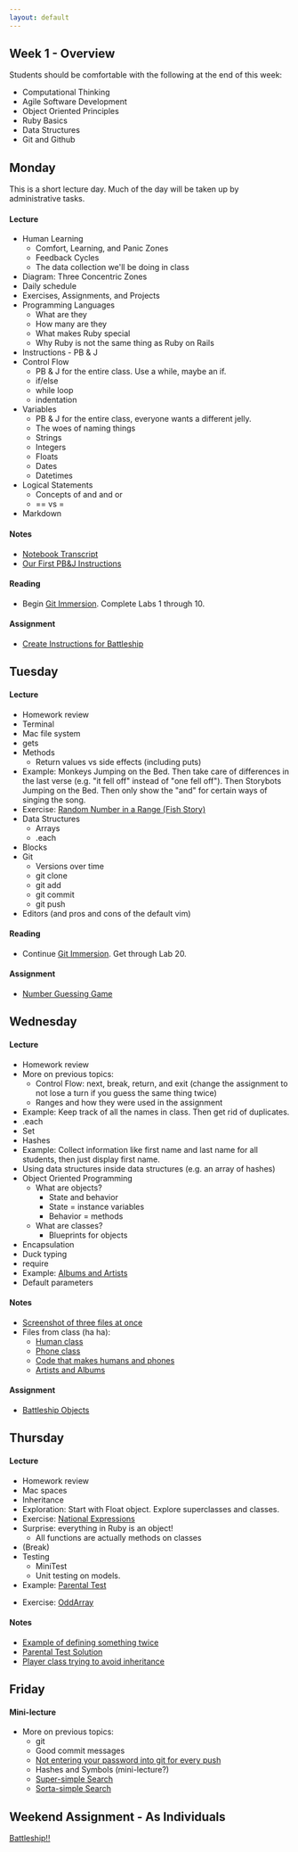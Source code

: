 ```yaml
---
layout: default
---
```


## Week 1 - Overview

Students should be comfortable with the following at the end of this week:

* Computational Thinking
* Agile Software Development
* Object Oriented Principles
* Ruby Basics
* Data Structures
* Git and Github

## Monday

This is a short lecture day.  Much of the day will be taken up by administrative tasks.

#### Lecture

* Human Learning
  * Comfort, Learning, and Panic Zones
  * Feedback Cycles
  * The data collection we'll be doing in class
* Diagram: Three Concentric Zones
* Daily schedule
* Exercises, Assignments, and Projects
* Programming Languages
  * What are they
  * How many are they
  * What makes Ruby special
  * Why Ruby is not the same thing as Ruby on Rails
* Instructions - PB & J
* Control Flow
  * PB & J for the entire class.  Use a while, maybe an if.
  * if/else
  * while loop
  * indentation
* Variables
  * PB & J for the entire class, everyone wants a different jelly.
  * The woes of naming things
  * Strings
  * Integers
  * Floats
  * Dates
  * Datetimes
* Logical Statements
  * Concepts of and and or
  * == vs =
* Markdown

#### Notes

* [Notebook Transcript](w1-1/w1m.html)
* [Our First PB&J Instructions](w1-1/w1m_pbj.md)

#### Reading

* Begin [Git Immersion](http://gitimmersion.com/).  Complete Labs 1 through 10.

#### Assignment

* [Create Instructions for Battleship](https://github.com/tiyd-rails-2015-01/battleship_instructions)

## Tuesday

#### Lecture

* Homework review
* Terminal
* Mac file system
* gets
* Methods
  * Return values vs side effects (including puts)
* Example: Monkeys Jumping on the Bed.  Then take care of differences in the last verse (e.g. "it fell off" instead of "one fell off").  Then Storybots Jumping on the Bed.  Then only show the "and" for certain ways of singing the song.
* Exercise: [Random Number in a Range (Fish Story)](https://github.com/masonfmatthews/rails_assignments/tree/master/exercises/random_in_range)
* Data Structures
  * Arrays
  * .each
* Blocks
* Git
  * Versions over time
  * git clone
  * git add
  * git commit
  * git push
* Editors (and pros and cons of the default vim)

#### Reading

* Continue [Git Immersion](http://gitimmersion.com/).  Get through Lab 20.

#### Assignment

* [Number Guessing Game](https://github.com/tiyd-rails-2015-01/number_guessing)

## Wednesday

#### Lecture

* Homework review
* More on previous topics:
  * Control Flow: next, break, return, and exit (change the assignment to not lose a turn if you guess the same thing twice)
  * Ranges and how they were used in the assignment
* Example: Keep track of all the names in class.  Then get rid of duplicates.
* .each
* Set
* Hashes
* Example: Collect information like first name and last name for all students, then just display first name.
* Using data structures inside data structures (e.g. an array of hashes)
* Object Oriented Programming
  * What are objects?
    * State and behavior
    * State = instance variables
    * Behavior = methods
  * What are classes?
    * Blueprints for objects
* Encapsulation
* Duck typing
* require
* Example: [Albums and Artists](https://github.com/masonfmatthews/rails_assignments/tree/master/exercises/albums_and_artists)
* Default parameters

#### Notes

* [Screenshot of three files at once](w1-3/screenshot.png)
* Files from class (ha ha):
  * [Human class](w1-3/human.rb)
  * [Phone class](w1-3/phone.rb)
  * [Code that makes humans and phones](w1-3/w1wb.rb)
  * [Artists and Albums](w1-3/artists_and_albums.rb)

#### Assignment

* [Battleship Objects](https://github.com/tiyd-rails-2015-01/battleship_objects)

## Thursday

#### Lecture

* Homework review
* Mac spaces
* Inheritance <!-- Need additional example here for next time -->
* Exploration: Start with Float object.  Explore superclasses and classes.
* Exercise: [National Expressions](https://github.com/masonfmatthews/rails_assignments/tree/master/exercises/national_expressions)
* Surprise: everything in Ruby is an object!
  * All functions are actually methods on classes
* (Break)
* Testing
  * MiniTest
  * Unit testing on models.
* Example: [Parental Test](https://github.com/masonfmatthews/rails_assignments/tree/master/exercises/parental_test)
<!-- Parental Test was awful. -->
* Exercise: [OddArray](https://github.com/tiyd-rails-2015-01/odd_array)

#### Notes

* [Example of defining something twice](w1-4/double_def.rb)
* [Parental Test Solution](w1-4/human_genome.rb)
* [Player class trying to avoid inheritance](w1-4/player.rb)

## Friday

#### Mini-lecture

* More on previous topics:
  * git
  * Good commit messages
  * [Not entering your password into git for every push](https://help.github.com/articles/caching-your-github-password-in-git/)
  * Hashes and Symbols (mini-lecture?)
  * [Super-simple Search](https://github.com/masonfmatthews/rails_assignments/tree/master/exercises/super_simple_search)
  * [Sorta-simple Search](https://github.com/masonfmatthews/rails_assignments/tree/master/exercises/sorta_simple_search)

## Weekend Assignment - As Individuals

[Battleship!!](https://github.com/tiyd-rails-2015-01/battleship)


<!--
Still haven't done:
* Removing incorrectly forked git repo
* git branching
* .gitignore
* .map
* .reduce, .select, .reject
* Trying to change an array in an outer scope inside a called function.
* Modules
* Floating point arithmetic
* Primer on Koans
* Tell, don't ask
* Do a .each, then a .map on a hash
* Exercise: [My First Git Repo](https://github.com/masonfmatthews/rails_assignments/tree/master/exercises/my_first_git_repo)
* Exercise: [Employees and Departments](https://github.com/masonfmatthews/rails_assignments/tree/master/exercises/employees_and_departments)
-->
